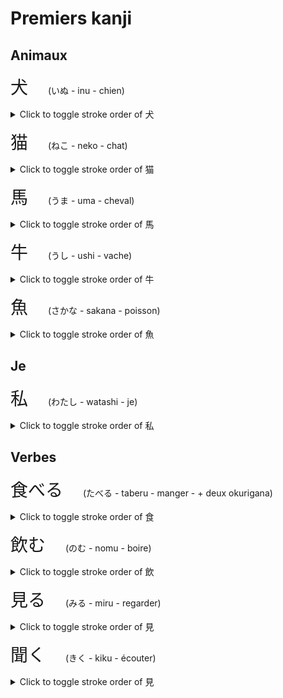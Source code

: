 # Premiers kanji

## Animaux

<span style="font-size: 2em; margin-right: 1em;">犬</span> (いぬ - inu - chien)
<details>
<summary>Click to toggle stroke order of 犬</summary>
<img src="./chien-inu.gif" width="48" height="48" /> 
</details>

<span style="font-size: 2em; margin-right: 1em;">猫</span> (ねこ - neko - chat)
<details>
<summary>Click to toggle stroke order of 猫</summary>
<img src="./chat-neko.gif" width="48" height="48" /> 
</details>

<span style="font-size: 2em; margin-right: 1em;">馬</span> (うま - uma - cheval)
<details>
<summary>Click to toggle stroke order of 馬</summary>
<img src="./cheval-uma.png" /> 
</details>

<span style="font-size: 2em; margin-right: 1em;">牛</span> (うし - ushi - vache)
<details>
<summary>Click to toggle stroke order of 牛</summary>
<img src="./vache-ushi.png" /> 
</details>

<span style="font-size: 2em; margin-right: 1em;">魚</span> (さかな - sakana - poisson)
<details>
<summary>Click to toggle stroke order of 魚</summary>
<img src="./poisson-sakana.png" /> 
</details>

## Je

<span style="font-size: 2em; margin-right: 1em;">私</span> (わたし - watashi - je)
<details>
<summary>Click to toggle stroke order of 私</summary>
<img src="./je-watashi.gif" width="52" height="52" /> 
</details>

## Verbes

<span style="font-size: 2em; margin-right: 1em;">食べる</span> (たべる - taberu - manger - + deux okurigana)
<details>
<summary>Click to toggle stroke order of 食</summary>
<img src="./manger-taberu.gif" /> 
</details>

<span style="font-size: 2em; margin-right: 1em;">飲む</span> (のむ - nomu - boire)
<details>
<summary>Click to toggle stroke order of 飲</summary>
<img src="./boire-nomu.gif" /> 
</details>

<span style="font-size: 2em; margin-right: 1em;">見る</span> (みる - miru - regarder)
<details>
<summary>Click to toggle stroke order of 見</summary>
<img src="./regarder-miru.gif" /> 
</details>

<span style="font-size: 2em; margin-right: 1em;">聞く</span> (きく - kiku - écouter)
<details>
<summary>Click to toggle stroke order of 見</summary>
<img src="./ecouter-kiku.gif" /> 
</details>